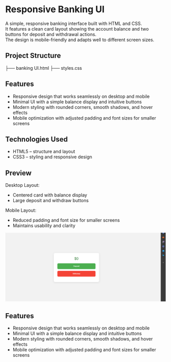 # Responsive Banking UI

A simple, responsive banking interface built with HTML and CSS.  
It features a clean card layout showing the account balance and two buttons for deposit and withdrawal actions.  
The design is mobile-friendly and adapts well to different screen sizes.

##  Project Structure
├── banking UI.html 
├── styles.css 

## Features

- Responsive design that works seamlessly on desktop and mobile
- Minimal UI with a simple balance display and intuitive buttons
- Modern styling with rounded corners, smooth shadows, and hover effects
- Mobile optimization with adjusted padding and font sizes for smaller screens

##  Technologies Used

- HTML5 – structure and layout
- CSS3 – styling and responsive design

##  Preview

Desktop Layout:
- Centered card with balance display
- Large deposit and withdraw buttons

Mobile Layout:
- Reduced padding and font size for smaller screens
- Maintains usability and clarity

![Responsive Banking UI](Screenshot%202025-08-09%20220729.png)

## Features

- Responsive design that works seamlessly on desktop and mobile
- Minimal UI with a simple balance display and intuitive buttons
- Modern styling with rounded corners, smooth shadows, and hover effects
- Mobile optimization with adjusted padding and font sizes for smaller screens
